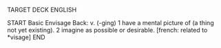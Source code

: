 TARGET DECK
ENGLISH

START
Basic
Envisage
Back: v. (-ging) 1 have a mental picture of (a thing not yet existing). 2 imagine as possible or desirable. [french: related to *visage]
END
